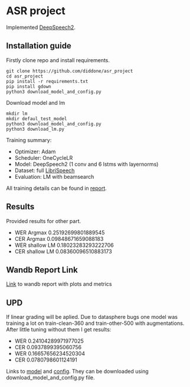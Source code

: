 # ASR project

Implemented [DeepSpeech2](https://arxiv.org/pdf/1512.02595.pdf).

## Installation guide

Firstly clone repo and install requirements.

```shell
git clone https://github.com/diddone/asr_project
cd asr_project
pip install -r requirements.txt
pip install gdown
python3 download_model_and_config.py
```

Download model and lm

```shell
mkdir lm
mkdir defaul_test_model
python3 download_model_and_config.py
python3 download_lm.py
```


Training summary:
- Optimizer: Adam
- Scheduler: OneCycleLR
- Model: DeepSpeech2 (1 conv and 6 lstms with layernorms)
- Dataset: full [LibriSpeech](https://www.openslr.org/12)
- Evaluation: LM with beamsearch

All training details can be found in [report](https://wandb.ai/diddone/asr_project/reports/Report--VmlldzoyODAyMzc2).

## Results

Provided results for other part.

- WER Argmax 0.25192699801889545
- CER Argmax 0.09848671659088183
- WER shallow LM 0.18023283293222706
- CER shallow LM 0.08360096510883173




## Wandb Report Link
[Link](https://wandb.ai/diddone/asr_project/reports/Report--VmlldzoyODAyMzc2) to wandb report with plots and metrics

## UPD
If linear grading will be aplied. Due to datasphere bugs one model was training a lot on train-clean-360 and train-other-500 with augmentations. After little tuning without them I get results:

- WER 0.24104289971977025
- CER 0.0937899395060756
- WER 0.16657656234520304
- CER 0.0780798601124191


Links to [model](https://drive.google.com/uc?export=download&id=1saBj6YJCSqVqifq645rvsy-LXBYZsN9n) and [config](https://drive.google.com/uc?export=download&id=1S7GMc26aloq-lgSwCuky42mxeWMib0Jv). They can be downloaded using download_model_and_config.py file.
